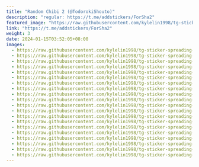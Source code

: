 ```yaml
---
title: "Random Chibi 2 (@TodorokiShouto)"
description: "regular: https://t.me/addstickers/ForSha2"
featured_image: "https://raw.githubusercontent.com/kylelin1998/tg-sticker-spreading-worldwide-images/main/img/02cb55fe-6460-48b8-8247-de06bd6db364.jpg"
link: "https://t.me/addstickers/ForSha2"
weight: 3
date: 2024-01-15T03:52:05+08:00
images:
  - https://raw.githubusercontent.com/kylelin1998/tg-sticker-spreading-worldwide-images/main/img/02cb55fe-6460-48b8-8247-de06bd6db364.jpg
  - https://raw.githubusercontent.com/kylelin1998/tg-sticker-spreading-worldwide-images/main/img/d5e663fe-7f37-4111-89a3-5b718b619e80.jpg
  - https://raw.githubusercontent.com/kylelin1998/tg-sticker-spreading-worldwide-images/main/img/efd6130e-0e1a-4868-88bb-65792c972149.jpg
  - https://raw.githubusercontent.com/kylelin1998/tg-sticker-spreading-worldwide-images/main/img/bcff831a-9355-4301-be81-5c8c9aec54bf.jpg
  - https://raw.githubusercontent.com/kylelin1998/tg-sticker-spreading-worldwide-images/main/img/9300406b-41c7-4f45-9d2d-d3b9808327d0.jpg
  - https://raw.githubusercontent.com/kylelin1998/tg-sticker-spreading-worldwide-images/main/img/c7b5f5c0-0ca4-48b4-bd98-acb4c9baaca5.jpg
  - https://raw.githubusercontent.com/kylelin1998/tg-sticker-spreading-worldwide-images/main/img/fda2883d-d8ec-4549-b5af-db0a4e7d827c.jpg
  - https://raw.githubusercontent.com/kylelin1998/tg-sticker-spreading-worldwide-images/main/img/07caf09e-abe6-42ac-8e61-c31a34583bcb.jpg
  - https://raw.githubusercontent.com/kylelin1998/tg-sticker-spreading-worldwide-images/main/img/930cf726-b09a-4aff-b5e2-3a882a3e5fad.jpg
  - https://raw.githubusercontent.com/kylelin1998/tg-sticker-spreading-worldwide-images/main/img/8e0d8f1e-daa7-4146-85e5-4dd8aa10c557.jpg
  - https://raw.githubusercontent.com/kylelin1998/tg-sticker-spreading-worldwide-images/main/img/280920ae-0675-4d74-98c2-4ef55aa3f4f1.jpg
  - https://raw.githubusercontent.com/kylelin1998/tg-sticker-spreading-worldwide-images/main/img/37daf7e9-2b9c-4548-ab4f-05b146242cf9.jpg
  - https://raw.githubusercontent.com/kylelin1998/tg-sticker-spreading-worldwide-images/main/img/efc1b823-0a2d-466e-929c-d43b9d44db2f.jpg
  - https://raw.githubusercontent.com/kylelin1998/tg-sticker-spreading-worldwide-images/main/img/e858c088-9278-4e2d-b35a-53dd8fc9fae1.jpg
  - https://raw.githubusercontent.com/kylelin1998/tg-sticker-spreading-worldwide-images/main/img/c5a315e3-ae75-488d-8ef5-45bf3df904ff.jpg
  - https://raw.githubusercontent.com/kylelin1998/tg-sticker-spreading-worldwide-images/main/img/1afb52aa-2f7a-44f8-b8fc-095edb456e41.jpg
  - https://raw.githubusercontent.com/kylelin1998/tg-sticker-spreading-worldwide-images/main/img/e0516c47-67fc-4166-846e-8a1a8061aade.jpg
  - https://raw.githubusercontent.com/kylelin1998/tg-sticker-spreading-worldwide-images/main/img/61bf15f1-2d72-4c1f-aeb4-5adb950b317f.jpg
  - https://raw.githubusercontent.com/kylelin1998/tg-sticker-spreading-worldwide-images/main/img/4d1f64db-7ace-4e05-a78c-8cb26ecb48a5.jpg
  - https://raw.githubusercontent.com/kylelin1998/tg-sticker-spreading-worldwide-images/main/img/b466f4cf-231a-4614-94fa-763a2a96f187.jpg
---
```

